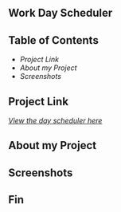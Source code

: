 ## Work Day Scheduler

## Table of Contents

- _Project Link_
- _About my Project_
- _Screenshots_

## Project Link

[_View the day scheduler here_](https://misha244.github.io/work_day_scheduler/)

## About my Project

## Screenshots

## Fin
